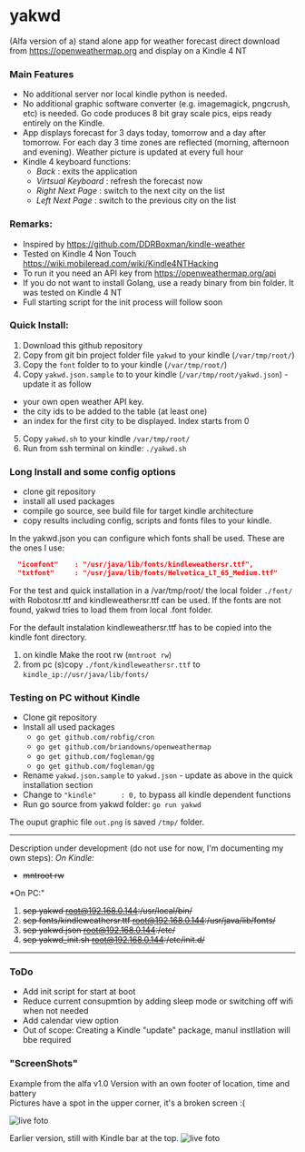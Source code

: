 # yakwd #

(Alfa version of a) stand alone app for weather forecast direct download from https://openweathermap.org and display on a Kindle 4 NT<br>

### Main Features
+ No additional server nor local kindle python is needed.
+ No additional graphic software converter (e.g. imagemagick, pngcrush, etc) is needed. Go code produces 8 bit gray scale pics, eips ready entirely on the Kindle.
+ App displays forecast for 3 days today, tomorrow and a day after tomorrow. For each day 3 time zones are reflected (morning, afternoon and evening). Weather picture is updated at every full hour
+ Kindle 4 keyboard functions:
  + _Back_ : exits the application
  + _Virtsual Keyboard_ : refresh the forecast now
  + _Right Next Page_ : switch to the next city on the list
  + _Left Next Page_ : switch to the previous city on the list

### Remarks:

* Inspired by https://github.com/DDRBoxman/kindle-weather
* Tested on Kindle 4 Non Touch https://wiki.mobileread.com/wiki/Kindle4NTHacking
* To run it you need an API key from https://openweathermap.org/api
* If you do not want to install Golang, use a ready binary from bin folder. It was tested on Kindle 4 NT
* Full starting script for the init process will follow soon

### Quick Install:

1. Download this github repository 
2. Copy from git bin project folder file `yakwd` to your kindle (`/var/tmp/root/`)
3. Copy the `font` folder to to your kindle (`/var/tmp/root/`)
4. Copy `yakwd.json.sample` to to your kindle (`/var/tmp/root/yakwd.json`) - update it as follow
  * your own open weather API key. 
  * the city ids to be added to the table (at least one) 
  * an index for the first city to be displayed. Index starts from 0
5. Copy `yakwd.sh` to your kindle `/var/tmp/root/`
6. Run from ssh terminal on kindle: `./yakwd.sh`

### Long Install and some config options

* clone git repository
* install all used packages
* compile go source, see build file for target kindle architecture
* copy results including config, scripts and fonts files to your kindle.

In the yakwd.json you can configure which fonts shall be used. These are the ones I use:
```json
  "iconfont"    : "/usr/java/lib/fonts/kindleweathersr.ttf",
  "txtfont"     : "/usr/java/lib/fonts/Helvetica_LT_65_Medium.ttf" 
```
For the test and quick installation in a /var/tmp/root/ the local folder `./font/` with Robotosr.ttf and kindleweathersr.ttf can be used. If the fonts are not found, yakwd tries to load them from local .font folder.

For the default instalation kindleweathersr.ttf has to be copied into the kindle font directory. <BR>
1. on kindle Make the root rw (`mntroot rw`)
2. from pc (s)copy `./font/kindleweathersr.ttf` to `kindle_ip://usr/java/lib/fonts/`

### Testing on PC without Kindle
* Clone git repository
* Install all used packages
  * `go get github.com/robfig/cron`
  * `go get github.com/briandowns/openweathermap`
  * `go get github.com/fogleman/gg`
  * `go get github.com/fogleman/gg`
* Rename `yakwd.json.sample` to `yakwd.json` - update as above in the quick installation section
* Change to `"kindle"      : 0,` to bypass all kindle dependent functions
* Run go source from yakwd folder: `go run yakwd`

The ouput graphic file `out.png` is saved `/tmp/`  folder.


****

Description under development (do not use for now, I'm documenting my own steps):
*On Kindle:*
+ ~~mntroot rw~~

*On PC:"
1. ~~scp yakwd root@192.168.0.144:/usr/local/bin/~~
2. ~~scp fonts/kindleweathersr.ttf root@192.168.0.144:/usr/java/lib/fonts/~~
3. ~~scp yakwd.json root@192.168.0.144:/etc/~~
4. ~~scp yakwd_init.sh root@192.168.0.144:/etc/init.d/~~

****


### ToDo

* Add init script for start at boot
* Reduce current consupmtion by adding sleep mode or switching off wifi when not needed
* Add calendar view option
* Out of scope: Creating a Kindle "update" package, manul instllation will bbe required


### "ScreenShots"

Example from the alfa v1.0 Version with an own footer of location, time and battery<br>
Pictures have a spot in the upper corner, it's a broken screen :(

![live foto](https://github.com/petervflocke/yakwd/blob/master/Docs/kindle-live.jpg)
<br>

Earlier version, still with Kindle bar at the top.
![live foto](https://github.com/petervflocke/yakwd/blob/master/Docs/kindle-live-2.jpg)
